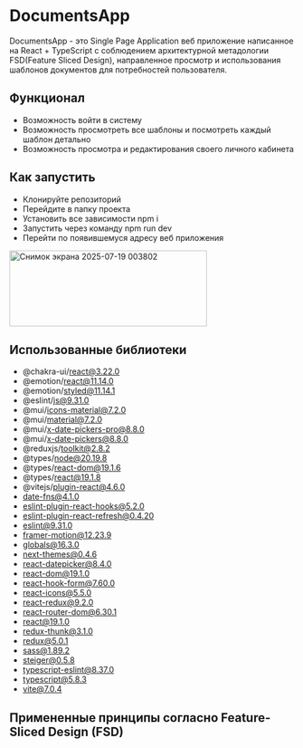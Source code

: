 # DocumentsApp

DocumentsApp - это Single Page Application веб приложение написанное на React + TypeScript с соблюдением архитектурной метадологии FSD(Feature Sliced Design), направленное просмотр и использования шаблонов документов для потребностей пользователя.

## Функционал
- Возможность войти в систему
- Возможность просмотреть все шаблоны и посмотреть каждый шаблон детально
- Возможность просмотра и редактирования своего личного кабинета

## Как запустить
- Клонируйте репозиторий
- Перейдите в папку проекта
- Установить все зависимости npm i
- Запустить через команду npm run dev
- Перейти по появившемуся адресу веб приложения
<img width="349" height="134" alt="Снимок экрана 2025-07-19 003802" src="https://github.com/user-attachments/assets/51d0367b-703b-4727-aa55-9e0ae52745d8" />

## Использованные библиотеки

- @chakra-ui/react@3.22.0
- @emotion/react@11.14.0
- @emotion/styled@11.14.1
- @eslint/js@9.31.0
- @mui/icons-material@7.2.0
- @mui/material@7.2.0
- @mui/x-date-pickers-pro@8.8.0
- @mui/x-date-pickers@8.8.0
- @reduxjs/toolkit@2.8.2
- @types/node@20.19.8
- @types/react-dom@19.1.6
- @types/react@19.1.8
- @vitejs/plugin-react@4.6.0
- date-fns@4.1.0
- eslint-plugin-react-hooks@5.2.0
- eslint-plugin-react-refresh@0.4.20
- eslint@9.31.0
- framer-motion@12.23.9
- globals@16.3.0
- next-themes@0.4.6
- react-datepicker@8.4.0
- react-dom@19.1.0
- react-hook-form@7.60.0
- react-icons@5.5.0
- react-redux@9.2.0
- react-router-dom@6.30.1
- react@19.1.0
- redux-thunk@3.1.0
- redux@5.0.1
- sass@1.89.2
- steiger@0.5.8
- typescript-eslint@8.37.0
- typescript@5.8.3
- vite@7.0.4

## Примененные принципы согласно Feature-Sliced Design (FSD)


